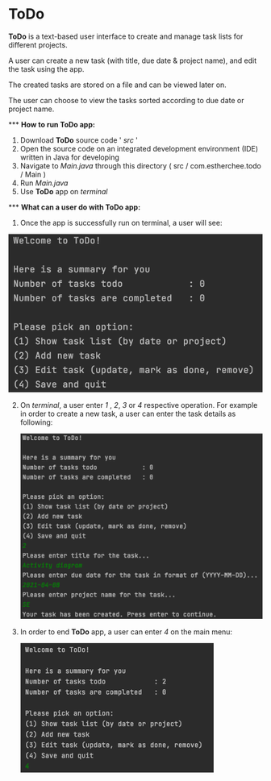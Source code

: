 # ToDo
**ToDo**  is a text-based user interface to create and manage task lists for different  projects.

A user can  create a new task (with title, due date & project name), and edit the task using the app.

The created tasks are stored on a file and can be viewed later on. 

The user can choose to view the tasks sorted according to due date or project name.


 *** **How to run ToDo app:**

1. Download **ToDo** source code ' *src* '
2. Open the source code on an integrated development environment (IDE) written in Java for developing
3. Navigate to *Main.java* through this directory ( src / com.estherchee.todo / Main )
4. Run *Main.java*
5. Use  **ToDo** app on *terminal*

  *** **What can a user do with ToDo app:**
  1. Once the app is successfully run on terminal, a user will see: 

   ![Screenshot 1](https://github.com/estherchee/ToDo/blob/master/Screenshots/Screenshot%201.png)
     
2. On *terminal*, a user enter *1* , *2*, *3* or *4* respective operation.
For example in order to create a new task, a user can enter the task details as following:
   
   ![Screenshot 2](https://github.com/estherchee/ToDo/blob/master/Screenshots/Screenshot%202.png)
   
3. In order to end **ToDo** app, a user can enter *4* on the main menu:
   
   ![Screenshot 3](https://github.com/estherchee/ToDo/blob/master/Screenshots/Screenshot%203.png)
